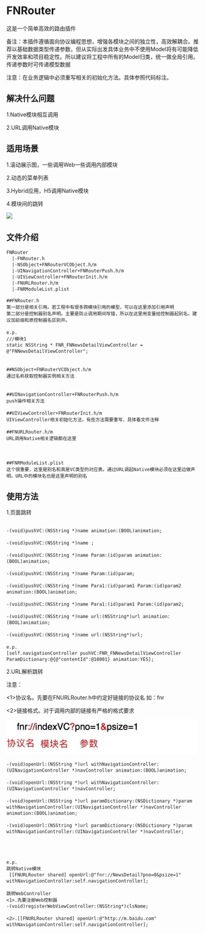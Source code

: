 # FNRouter

这是一个简单高效的路由插件

备注：本插件遵循面向协议编程思想，增强各模块之间的独立性，高效解耦合。推荐以基础数据类型传递参数，但从实际出发具体业务中不使用Model将有可能降低开发效率和项目稳定性。所以建议将工程中所有的Model归类，统一做全局引用。传递参数时可传递模型数据

注意：在业务逻辑中必须重写相关的初始化方法。具体参照代码标注。


## 解决什么问题


1.Native模块相互调用

2.URL调用Native模块


## 适用场景


1.滚动展示图，一些调用Web一些调用内部模块

2.动态的菜单列表

3.Hybrid应用，H5调用Native模块

4.模块间的跳转

![](./img/taobao.png)


## 文件介绍


```
FNRouter
  |-FNRouter.h
  |-NSObject+FNRouterVCObject.h/m
  |-UINavigationController+FNRouterPush.h/m
  |-UIViewController+FNRouterInit.h/m
  |-FNURLRouter.h/m
  |-FNRModuleList.plist

```
```
##FNRouter.h
第一部分是相关引用。若工程中有很多跨模块引用的模型，可以在这里添加引用声明
第二部分是控制器别名声明。主要是防止调用期间写错，所以在这里用变量给控制器起别名。建议加前缀和原控制器名区别开。

e.p.
///模块1
static NSString * FNR_FNNewsDetailViewController = @"FNNewsDetailViewController";


##NSObject+FNRouterVCObject.h/m
通过名称获取控制器实例相关方法


##UINavigationController+FNRouterPush.h/m
push操作相关方法

##UIViewController+FNRouterInit.h/m
UIViewController相关初始化方法，有些方法需要重写，具体看文件注释

##FNURLRouter.h/m
URL调用Native相关逻辑都在这里



##FNRModuleList.plist
这个很重要，这里是别名和真是VC类型的对应表。通过URL调起Native模块必须在这里边做声明。URL中的模块名也是这里声明的别名

```


## 使用方法


1.页面跳转

```

-(void)pushVC:(NSString *)name animation:(BOOL)animation;

-(void)pushVC:(NSString *)name ;

-(void)pushVC:(NSString *)name Param:(id)param animation:(BOOL)animation;

-(void)pushVC:(NSString *)name Param:(id)param;

-(void)pushVC:(NSString *)name Para1:(id)param1 Param:(id)param2 animation:(BOOL)animation;

-(void)pushVC:(NSString *)name Para1:(id)param1 Param:(id)param2;

-(void)pushVC:(NSString *)name url:(NSString*)url animation:(BOOL)animation;

-(void)pushVC:(NSString *)name url:(NSString*)url;

e.p. 
[self.navigationController pushVC:FNR_FNNewsDetailViewController ParamDictionary:@{@"contentId":@10001} animation:YES];

```

2.URL解析跳转

注意：

<1>协议名。先要在FNURLRouter.h中约定好链接的协议名 如：fnr

<2>链接格式。对于调用内部的链接有严格的格式要求 

![](./img/url.jpg)


```
-(void)openUrl:(NSString *)url withNavigationController:(UINavigationController *)navController animation:(BOOL)animation;

-(void)openUrl:(NSString *)url withNavigationController:(UINavigationController *)navController;

-(void)openUrl:(NSString *)url paramDictionary:(NSDictionary *)param withNavigationController:(UINavigationController *)navController animation:(BOOL)animation;

-(void)openUrl:(NSString *)url paramDictionary:(NSDictionary *)param withNavigationController:(UINavigationController *)navController;




e.p.
跳转Native模块
 [[FNURLRouter shared] openUrl:@"fnr://NewsDetail?pno=0&psize=1" withNavigationController:self.navigationController];
 
跳转WebController
<1>.先要注册Web控制器
-(void)registerWebViewController:(NSString*)clsName;
    
<2>.[[FNURLRouter shared] openUrl:@"http://m.baidu.com" withNavigationController:self.navigationController];

```




